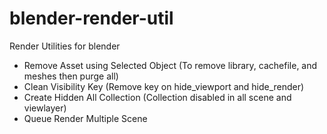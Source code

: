 # blender-render-util

Render Utilities for blender
- Remove Asset using Selected Object (To remove library, cachefile, and meshes then purge all)
- Clean Visibility Key (Remove key on hide_viewport and hide_render)
- Create Hidden All Collection (Collection disabled in all scene and viewlayer)
- Queue Render Multiple Scene